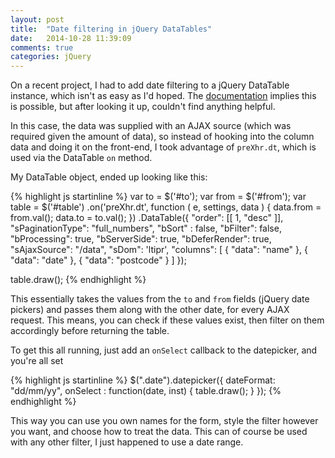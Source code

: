 ```yaml
---
layout: post
title:  "Date filtering in jQuery DataTables"
date:   2014-10-28 11:39:09
comments: true
categories: jQuery
---
```


On a recent project, I had to add date filtering to a jQuery DataTable instance, which isn't as easy as I'd hoped. The [documentation](http://datatables.net/plug-ins/filtering/) implies this is possible, but after looking it up, couldn't find anything helpful.

In this case, the data was supplied with an AJAX source (which was required given the amount of data), so instead of hooking into the column data and doing it on the front-end, I took advantage of `preXhr.dt`, which is used via the DataTable `on` method.

My DataTable object, ended up looking like this:

{% highlight js startinline %}
var to = $('#to');
var from = $('#from');
var table = $('#table')
    .on('preXhr.dt', function ( e, settings, data ) {
        data.from   = from.val();
        data.to     = to.val();
    })
    .DataTable({
        "order": [[ 1, "desc" ]],
        "sPaginationType": "full_numbers",
        "bSort" : false,
        "bFilter": false,
        "bProcessing": true,
        "bServerSide": true,
        "bDeferRender": true,
        "sAjaxSource": "/data",
        "sDom": 'ltipr',
        "columns": [
            { "data": "name" },
            { "data": "date" },
            { "data": "postcode" }
        ]
    });

table.draw();
{% endhighlight %}

This essentially takes the values from the `to` and `from` fields (jQuery date pickers) and passes them along with the other date, for every AJAX request. This means, you can check if these values exist, then filter on them accordingly before returning the table.

To get this all running, just add an `onSelect` callback to the datepicker, and you're all set

{% highlight js startinline %}
$(".date").datepicker({
    dateFormat: "dd/mm/yy",
    onSelect : function(date, inst) {
        table.draw();
    }
});
{% endhighlight %}

This way you can use you own names for the form, style the filter however you want, and choose how to treat the data. This can of course be used with any other filter, I just happened to use a date range.